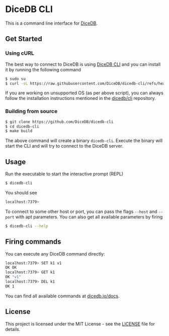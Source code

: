 # DiceDB CLI

This is a command line interface for [DiceDB](https://dicedb.io).

## Get Started

### Using cURL

The best way to connect to DiceDB is using [DiceDB CLI](https://github.com/DiceDB/dicedb-cli) and you can install it by running the following command

```bash
$ sudo su
$ curl -sL https://raw.githubusercontent.com/DiceDB/dicedb-cli/refs/heads/master/install.sh | sh
```

If you are working on unsupported OS (as per above script), you can always follow the installation instructions mentioned in the [dicedb/cli](https://github.com/DiceDB/dicedb-cli) repository.

### Building from source

```sh
$ git clone https://github.com/DiceDB/dicedb-cli
$ cd dicedb-cli
$ make build
```

The above command will create a binary `dicedb-cli`. Execute the binary will
start the CLI and will try to connect to the DiceDB server.

## Usage

Run the executable to start the interactive prompt (REPL)

```bash
$ dicedb-cli
```

You should see

```sh
localhost:7379>
```

To connect to some other host or port, you can pass the flags `--host` and `--port` with apt parameters.
You can also get all available parameters by firing

```sh
$ dicedb-cli --help
```

## Firing commands

You can execute any DiceDB command directly:

```bash
localhost:7379> SET k1 v1
OK OK
localhost:7379> GET k1
OK "v1"
localhost:7379> DEL k1
OK 1
```

You can find all available commands at [dicedb.io/docs](https://dicedb.io/docs).

## License

This project is licensed under the MIT License - see the [LICENSE](LICENSE) file for details.
